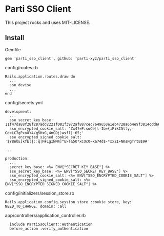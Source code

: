 # Parti SSO Client

This project rocks and uses MIT-LICENSE.

## Install

Gemfile

```
gem 'parti_sso_client', github: 'parti-xyz/parti_sso_client'
```

config/routes.rb

```
Rails.application.routes.draw do
  ...
  sso_devise
  ...
end
```

config/secrets.yml
```
development:
  ...
  sso_secret_key_base: 11f47da88f28f287add2221f081f3972af887cec7649650e1eb4728a6b4e9f3814cdd6632e7b550704cb90ffd15183cc53d6beb31e7d5a2112b891dc807be21c
  sso_encrypted_cookie_salt: 'Zx4?=P:soCe|l-Ib={iPikI5lty,-Cd<LC7gPxoOY4/g5HxG,4nGDj)wsfl|:65;'
  sso_encrypted_signed_cookie_salt: '$Y8WOE[kfE(|::q|P#LgINM4]^&>!&5O*xCOcO~ka74d$-*xxZI+NKsNgTrtB$9#'

...

production:
  ...
  secret_key_base: <%= ENV["SECRET_KEY_BASE"] %>
  sso_secret_key_base: <%= ENV["SSO_SECRET_KEY_BASE"] %>
  sso_encrypted_cookie_salt: <%= ENV["SSO_ENCRYPTED_COOKIE_SALT"] %>
  sso_encrypted_signed_cookie_salt: <%= ENV["SSO_ENCRYPTED_SIGNED_COOKIE_SALT"] %>
```

config/initializers/session_store.rb
```
Rails.application.config.session_store :cookie_store, key: NEED_TO_CHANGE, domain: :all
```

app/controllers/application_controller.rb
```
  include PartiSsoClient::Authentication
  before_action :verify_authentication
```
